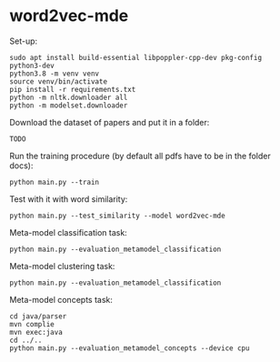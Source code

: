 # word2vec-mde

Set-up:
```shell
sudo apt install build-essential libpoppler-cpp-dev pkg-config python3-dev
python3.8 -m venv venv
source venv/bin/activate
pip install -r requirements.txt
python -m nltk.downloader all
python -m modelset.downloader
```

Download the dataset of papers and put it in a folder:
```shell
TODO
```

Run the training procedure (by default all pdfs have to be in the folder docs):
```shell
python main.py --train
```

Test with it with word similarity:
```shell
python main.py --test_similarity --model word2vec-mde
```

Meta-model classification task:
```shell
python main.py --evaluation_metamodel_classification
```

Meta-model clustering task:
```shell
python main.py --evaluation_metamodel_classification
```

Meta-model concepts task:
```shell
cd java/parser
mvn complie
mvn exec:java
cd ../..
python main.py --evaluation_metamodel_concepts --device cpu
```
